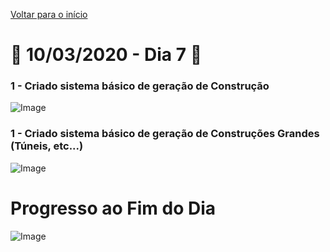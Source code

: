 [Voltar para o início](../../README.md)
# :calendar: 10/03/2020 - Dia 7 :calendar:
### 1 - Criado sistema básico de geração de Construção
![Image](../Images/13-03-2020/building_generation.png)

### 1 - Criado sistema básico de geração de Construções Grandes (Túneis, etc...)
![Image](../Images/13-03-2020/large_building_generation.png)

# Progresso ao Fim do Dia
![Image](../Images/13-03-2020/large_building_generation.png)